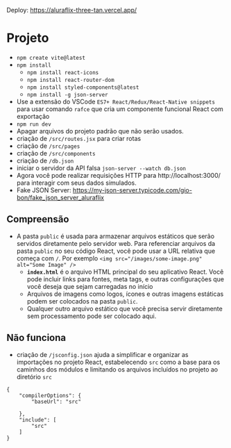 Deploy: https://aluraflix-three-tan.vercel.app/

# Projeto

- `npm create vite@latest`
- `npm install`
    - `npm install react-icons`
    - `npm install react-router-dom`
    - `npm install styled-components@latest`
    - `npm install -g json-server`
- Use a extensão do VSCode `ES7+ React/Redux/React-Native snippets` para usar comando `rafce` que cria um componente funcional React com exportação
- `npm run dev`
- Apagar arquivos do projeto padrão que não serão usados.
- criação de `/src/routes.jsx` para criar rotas
- criação de `/src/pages`
- criação de `/src/components`
- criação de `/db.json`
- iniciar o servidor da API falsa `json-server --watch db.json`
- Agora você pode realizar requisições HTTP para http://localhost:3000/ para interagir com seus dados simulados.
- Fake JSON Server: https://my-json-server.typicode.com/gio-bon/fake_json_server_aluraflix

## Compreensão

- A pasta `public` é usada para armazenar arquivos estáticos que serão servidos diretamente pelo servidor web. Para referenciar arquivos da pasta `public` no seu código React, você pode usar a URL relativa que começa com `/`. Por exemplo `<img src="/images/some-image.png" alt="Some Image" />`
    - **​`index.html`​** é o arquivo HTML principal do seu aplicativo React. Você pode incluir links para fontes, meta tags, e outras configurações que você deseja que sejam carregadas no início
    - Arquivos de imagens como logos, ícones e outras imagens estáticas podem ser colocados na pasta `public`.
    - Qualquer outro arquivo estático que você precisa servir diretamente sem processamento pode ser colocado aqui.

## Não funciona

- criação de `/jsconfig.json` ajuda a simplificar e organizar as importações no projeto React, estabelecendo `src` como a base para os caminhos dos módulos e limitando os arquivos incluídos no projeto ao diretório `src`
```
{
    "compilerOptions": {
        "baseUrl": "src"

    },
    "include": [
        "src"
    ]
}
```